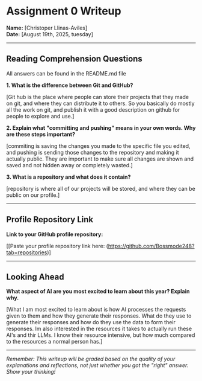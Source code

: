 # Assignment 0 Writeup

**Name:** [Christoper Llinas-Aviles]  
**Date:** [August 19th, 2025, tuesday]

---

## Reading Comprehension Questions
All answers can be found in the README.md file

**1. What is the difference between Git and GitHub?**

[Git hub is the place where people can store their projects that they made on git, and where they can distribute it to others. So you basically do mostly all the work on git, and publish it with a good description on github for people to explore and use.]

**2. Explain what "committing and pushing" means in your own words. Why are these steps important?**

[commiting is saving the changes you made to the specific file you edited, and pushing is sending those changes to the repository and making it actually public. They are important to make sure all changes are shown and saved and not hidden away or completely wasted.]

**3. What is a repository and what does it contain?**

[repository is where all of our projects will be stored, and where they can be public on our profile.]

---

## Profile Repository Link

**Link to your GitHub profile repository:** 

[[Paste your profile repository link here: (https://github.com/Bossmode248?tab=repositories)]

---

## Looking Ahead

**What aspect of AI are you most excited to learn about this year? Explain why.**

[What I am most excited to learn about is how AI processes the requests given to them and how they generate their responses. What do they use to generate their responses and how do they use the data to form their responses. Im also interested in the resources it takes to actually run these AI's and thir LLMs. I know their resource intensive, but how much compared to the resources a normal person has.]

---

*Remember: This writeup will be graded based on the quality of your explanations and reflections, not just whether you got the "right" answer. Show your thinking!*
